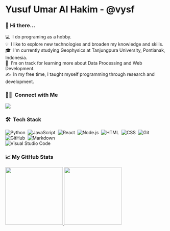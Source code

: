 # Yusuf Umar Al Hakim - @vysf 
### 👋 Hi there...

💻 &nbsp;I do programing as a hobby.\
💡 &nbsp;I like to explore new technologies and broaden my knowledge and skills.\
🎓 &nbsp;I'm currently studying Geophysics at Tanjungpura University, Pontianak, Indonesia.\
🌱 &nbsp;I'm on track for learning more about Data Processing and Web Development.\
✍️ &nbsp;In my free time, I taught myself programming through research and development.

### 🤝🏻 &nbsp;Connect with Me

<p align="left">
  <a href="mailto:yusufumar@student.untan.ac.id"><img src="https://img.shields.io/badge/-yusufumar@student.untan.ac.id-D14836?style=flat&logo=Gmail&logoColor=white"/></a>
</p>

### 🛠 &nbsp;Tech Stack

![Python](https://img.shields.io/badge/-Python-05122A?style=flat&logo=python)&nbsp;
![JavaScript](https://img.shields.io/badge/-JavaScript-05122A?style=flat&logo=javascript)&nbsp;
![React](https://img.shields.io/badge/-React-05122A?style=flat&logo=react)&nbsp;
![Node.js](https://img.shields.io/badge/-Node.js-05122A?style=flat&logo=node.js)&nbsp;
![HTML](https://img.shields.io/badge/-HTML-05122A?style=flat&logo=HTML5)&nbsp;
![CSS](https://img.shields.io/badge/-CSS-05122A?style=flat&logo=CSS3&logoColor=1572B6)&nbsp;
![Git](https://img.shields.io/badge/-Git-05122A?style=flat&logo=git)&nbsp;
![GitHub](https://img.shields.io/badge/-GitHub-05122A?style=flat&logo=github)&nbsp;
![Markdown](https://img.shields.io/badge/-Markdown-05122A?style=flat&logo=markdown)\
![Visual Studio Code](https://img.shields.io/badge/-Visual%20Studio%20Code-05122A?style=flat&logo=visual-studio-code&logoColor=007ACC)&nbsp;

### 📈 My GitHub Stats
<p align="left">
<a href="https://github.com/vysf">
  <img height="180em" src="https://github-readme-stats-eight-theta.vercel.app/api?username=vysf&show_icons=true&theme=algolia&include_all_commits=true&count_private=true"/>
  <img height="180em" src="https://github-readme-stats-eight-theta.vercel.app/api/top-langs/?username=vysf&layout=compact&langs_count=8&theme=algolia"/>
</a>
</p>
<!--
**vysf/vysf** is a ✨ _special_ ✨ repository because its `README.md` (this file) appears on your GitHub profile.
<a href="https://twitter.com/vysf__" target="_blank"><img src="https://img.shields.io/badge/-@vysf__-1877F2?style=flat&logo=Twitter&logoColor=white"/></a>
Here are some ideas to get you started:

- 🔭 I’m currently working on ...
- 🌱 I’m currently learning ...
- 👯 I’m looking to collaborate on ...
- 🤔 I’m looking for help with ...
- 💬 Ask me about ...
- 📫 How to reach me: ...
- 😄 Pronouns: ...
- ⚡ Fun fact: ...
-->
